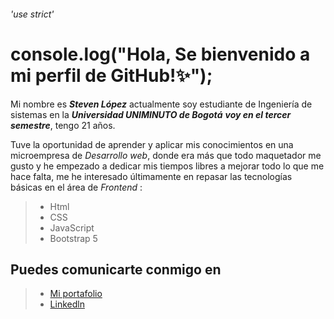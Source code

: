 ###### 'use strict'
# console.log("Hola, Se bienvenido a mi perfil de GitHub!:sparkles:");


Mi nombre es ***Steven López*** actualmente soy estudiante de Ingeniería de sistemas en la ***Universidad UNIMINUTO de Bogotá*** ***voy en el tercer semestre***, tengo 21 años. 

Tuve la oportunidad de aprender y aplicar mis conocimientos en una microempresa de *Desarrollo web*, donde era más que todo maquetador me gusto y he empezado a
dedicar mis tiempos libres a mejorar todo lo que me hace falta, me he interesado últimamente en repasar las tecnologías básicas en el área de *Frontend* :

> * Html
> * CSS
> * JavaScript
> * Bootstrap 5

## Puedes comunicarte conmigo en

> * [Mi portafolio]()
> * [Linkedln](https://www.linkedin.com/in/contact-stevenxyn/)










